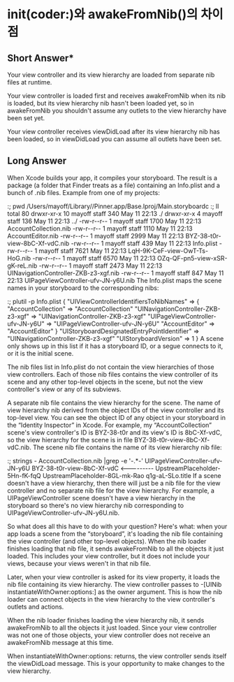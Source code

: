 # init(coder:)와 awakeFromNib()의 차이점

## Short Answer*

Your view controller and its view hierarchy are loaded from separate nib files at runtime.

Your view controller is loaded first and receives awakeFromNib when its nib is loaded, but its view hierarchy nib hasn't been loaded yet, so in awakeFromNib you shouldn't assume any outlets to the view hierarchy have been set yet.

Your view controller receives viewDidLoad after its view hierarchy nib has been loaded, so in viewDidLoad you can assume all outlets have been set.

## Long Answer

When Xcode builds your app, it compiles your storyboard. The result is a package (a folder that Finder treats as a file) containing an Info.plist and a bunch of .nib files. Example from one of my projects:

:; pwd
/Users/mayoff/Library/<snip>/Pinner.app/Base.lproj/Main.storyboardc
:; ll
total 80
drwxr-xr-x  10 mayoff  staff   340 May 11 22:13 ./
drwxr-xr-x   4 mayoff  staff   136 May 11 22:13 ../
-rw-r--r--   1 mayoff  staff  1700 May 11 22:13 AccountCollection.nib
-rw-r--r--   1 mayoff  staff  1110 May 11 22:13 AccountEditor.nib
-rw-r--r--   1 mayoff  staff  2999 May 11 22:13 BYZ-38-t0r-view-8bC-Xf-vdC.nib
-rw-r--r--   1 mayoff  staff   439 May 11 22:13 Info.plist
-rw-r--r--   1 mayoff  staff  7621 May 11 22:13 LqH-9K-CeF-view-OwT-Ts-HoG.nib
-rw-r--r--   1 mayoff  staff  6570 May 11 22:13 OZq-QF-pn5-view-xSR-gK-reL.nib
-rw-r--r--   1 mayoff  staff  2473 May 11 22:13 UINavigationController-ZKB-z3-xgf.nib
-rw-r--r--   1 mayoff  staff   847 May 11 22:13 UIPageViewController-ufv-JN-y6U.nib
The Info.plist maps the scene names in your storyboard to the corresponding nibs:

:; plutil -p Info.plist 
{
  "UIViewControllerIdentifiersToNibNames" => {
    "AccountCollection" => "AccountCollection"
    "UINavigationController-ZKB-z3-xgf" => "UINavigationController-ZKB-z3-xgf"
    "UIPageViewController-ufv-JN-y6U" => "UIPageViewController-ufv-JN-y6U"
    "AccountEditor" => "AccountEditor"
  }
  "UIStoryboardDesignatedEntryPointIdentifier" => "UINavigationController-ZKB-z3-xgf"
  "UIStoryboardVersion" => 1
}
A scene only shows up in this list if it has a storyboard ID, or a segue connects to it, or it is the initial scene.

The nib files list in Info.plist do not contain the view hierarchies of those view controllers. Each of those nib files contains the view controller of its scene and any other top-level objects in the scene, but not the view controller's view or any of its subviews.

A separate nib file contains the view hierarchy for the scene. The name of view hierarchy nib derived from the object IDs of the view controller and its top-level view. You can see the object ID of any object in your storyboard in the “Identity Inspector” in Xcode. For example, my “AccountCollection” scene's view controller's ID is BYZ-38-t0r and its view's ID is 8bC-Xf-vdC, so the view hierarchy for the scene is in file BYZ-38-t0r-view-8bC-Xf-vdC.nib. The scene nib file contains the name of its view hierarchy nib file:

:; strings - AccountCollection.nib |grep -e '-.*-'
UIPageViewController-ufv-JN-y6U
BYZ-38-t0r-view-8bC-Xf-vdC          <---------
UpstreamPlaceholder-5Hn-fK-fqQ
UpstreamPlaceholder-8GL-mk-Rao
q1g-aL-SLo.title
If a scene doesn't have a view hierarchy, then there will just be a nib file for the view controller and no separate nib file for the view hierarchy. For example, a UIPageViewController scene doesn't have a view hierarchy in the storyboard so there's no view hierarchy nib corresponding to UIPageViewController-ufv-JN-y6U.nib.

So what does all this have to do with your question? Here's what: when your app loads a scene from the “storyboard”, it's loading the nib file containing the view controller (and other top-level objects). When the nib loader finishes loading that nib file, it sends awakeFromNib to all the objects it just loaded. This includes your view controller, but it does not include your views, because your views weren't in that nib file.

Later, when your view controller is asked for its view property, it loads the nib file containing its view hierarchy. The view controller passes to -[UINib instantiateWithOwner:options:] as the owner argument. This is how the nib loader can connect objects in the view hierarchy to the view controller's outlets and actions.

When the nib loader finishes loading the view hierarchy nib, it sends awakeFromNib to all the objects it just loaded. Since your view controller was not one of those objects, your view controller does not receive an awakeFromNib message at this time.

When instantiateWithOwner:options: returns, the view controller sends itself the viewDidLoad message. This is your opportunity to make changes to the view hierarchy.